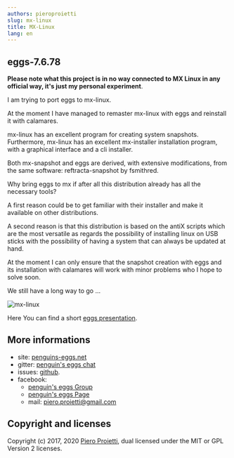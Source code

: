 ```yaml
---
authors: pieroproietti
slug: mx-linux
title: MX-Linux
lang: en
---
```


## eggs-7.6.78

__Please note what this project is in no way connected to MX Linux in any official way, it's just my personal experiment__.

I am trying to port eggs to mx-linux.


At the moment I have managed to remaster mx-linux with eggs and reinstall it with calamares.

mx-linux has an excellent program for creating system snapshots. Furthermore, mx-linux has an excellent mx-installer installation program, with a graphical interface and a cli installer.

Both mx-snapshot and eggs are derived, with extensive modifications, from the same software: reftracta-snapshot by fsmithred.

Why bring eggs to mx if after all this distribution already has all the necessary tools?

A first reason could be to get familiar with their installer and make it available on other distributions. 

A second reason is that this distribution is based on the antiX scripts which are the most versatile as regards the possibility of installing linux on USB sticks with the possibility of having a system that can always be updated at hand.

At the moment I can only ensure that the snapshot creation with eggs and its installation with calamares will work with minor problems who I hope to solve soon.

We still have a long way to go ...

![mx-linux](/images/mx-linux.png)

Here You can find a short [eggs presentation](https://penguins-eggs.net/2020/11/07/penguins-eggs-presentation/). 

## More informations
* site: [penguins-eggs.net](https://penguins-eggs.net)
* gitter: [penguin's eggs chat](https://gitter.im/penguins-eggs-1/community?source=orgpage)
* issues: [github](https://github.com/pieroproietti/penguins-eggs/issues).
* facebook:  
   * [penguin's eggs Group](https://www.facebook.com/groups/128861437762355/)
   * [penguin's eggs Page](https://www.facebook.com/penguinseggs)
   * mail: piero.proietti@gmail.com

## Copyright and licenses
Copyright (c) 2017, 2020 [Piero Proietti](https://github.com/pieroproietti), dual licensed under the MIT or GPL Version 2 licenses.

